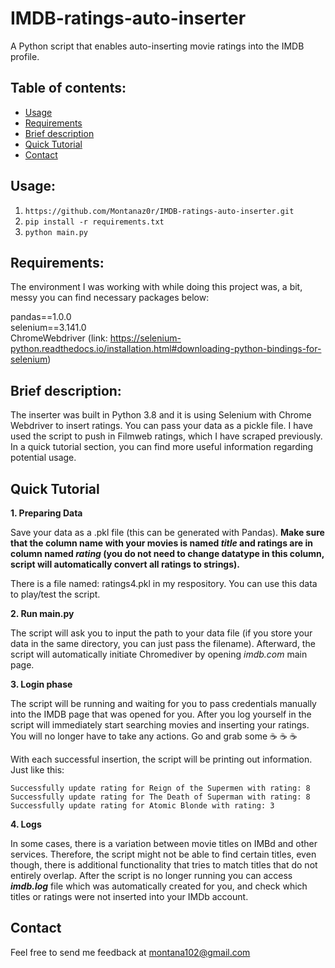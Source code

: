 # IMDB-ratings-auto-inserter
A Python script that enables auto-inserting movie ratings into the IMDB profile.

## Table of contents:

* [Usage](#Usage)
* [Requirements](#Requirements)
* [Brief description](#Brief-description)
* [Quick Tutorial](#quick-tutorial)
* [Contact](#Contact)

## Usage:
1. ``` https://github.com/Montanaz0r/IMDB-ratings-auto-inserter.git ```
2.  ```pip install -r requirements.txt ```
3.  ```python main.py ```

## Requirements:
The environment I was working with while doing this project was, a bit, messy you can find necessary packages below:

pandas==1.0.0   
selenium==3.141.0   
ChromeWebdriver (link: https://selenium-python.readthedocs.io/installation.html#downloading-python-bindings-for-selenium)

## Brief description:

The inserter was built in Python 3.8 and it is using Selenium with Chrome Webdriver to insert ratings. 
You can pass your data as a pickle file. I have used the script to push in Filmweb ratings, which I have scraped previously.
In a quick tutorial section, you can find more useful information regarding potential usage.

## Quick Tutorial

**1. Preparing Data**

Save your data as a .pkl file (this can be generated with Pandas). **Make sure that the column name with your movies is named *title*
and ratings are in column named *rating* (you do not need to change datatype in this column, script will automatically convert
all ratings to strings).**

There is a file named: ratings4.pkl in my respository. You can use this data to play/test the script.

**2. Run main.py**

The script will ask you to input the path to your data file (if you store your data in the same directory, you can just pass the filename).
Afterward, the script will automatically initiate Chromediver by opening *imdb.com* main page.

**3. Login phase**

The script will be running and waiting for you to pass credentials manually into the IMDB page that was opened for you. 
After you log yourself in the script will immediately start searching movies and inserting your ratings. 
You will no longer have to take any actions. Go and grab some :coffee: :coffee: :coffee:

With each successful insertion, the script will be printing out information. Just like this:

```Successfully update rating for Reign of the Supermen with rating: 8```   
```Successfully update rating for The Death of Superman with rating: 8```  
```Successfully update rating for Atomic Blonde with rating: 3```

**4. Logs**

In some cases, there is a variation between movie titles on IMBd and other services. Therefore, the script might not be able to find
certain titles, even though, there is additional functionality that tries to match titles that do not entirely overlap.
After the script is no longer running you can access ***imdb.log*** file which was automatically created for you, and check 
which titles or ratings were not inserted into your IMDb account.

## Contact

Feel free to send me feedback at montana102@gmail.com
